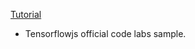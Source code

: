[Tutorial](https://codelabs.developers.google.com/codelabs/tfjs-training-regression/index.html#1)

- Tensorflowjs official code labs sample.
